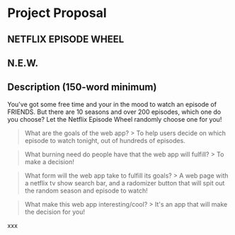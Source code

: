 # Project Proposal

## NETFLIX EPISODE WHEEL


## N.E.W.


## Description (150-word minimum)


You've got some free time and your in the mood to watch an episode of FRIENDS. But there are 10 seasons and over 200 episodes, which one do you choose? Let the Netflix Episode Wheel randomly choose one for you!






> What are the goals of the web app?
		> To help users decide on which episode to watch tonight, out of hundreds of episodes. 

> What burning need do people have that the web app will fulfill?
		> To make a decision!

> What form will the web app take to fulfill its goals?
		> A web page with a netflix tv show search bar, and a radomizer button that will spit out the random season and episode to watch!

> What make this web app interesting/cool?
		> It's an app that will make the decision for you!

xxx

